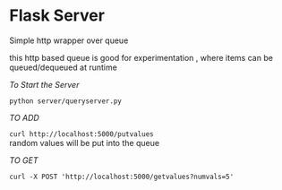 # Flask Server
Simple http wrapper over queue  

this http based queue is good for experimentation , where items can be queued/dequeued at runtime

_To Start the Server_

`python server/queryserver.py`


_TO ADD_

`curl http://localhost:5000/putvalues`  
random values will be put into the queue  

_TO GET_ 

`curl -X POST 'http://localhost:5000/getvalues?numvals=5'`


